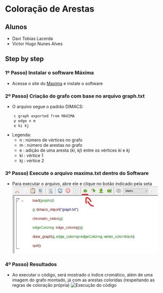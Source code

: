 # Coloração de Arestas 

## Alunos

* Davi Tobias Lacerda
* Victor Hugo Nunes Alves

## Step by step

### 1º Passo) Instalar o software Máxima

* Acesse o site do [Maxima](https://maxima.sourceforge.io/download.html) e instale o software

### 2º Passo) Criação do grafo com base no arquivo graph.txt

* O arquivo segue o padrão DIMACS:
```
    c graph exported from MAXIMA
    p edge n m
    e ki kj
```

* Legenda:
    * n : número de vértices no grafo
    * m : número de arestas no grafo
    * e : adição de uma aresta (*ki*, *kj*) entre os vértices *ki* e *kj*
    * ki : vértice 1
    * kj : vértice 2

### 3º Passo) Execute o arquivo maxima.txt dentro do Software

* Para executar o arquivo, abre ele e clique no botão indicado pela seta
![Botão de execução no Software](https://github.com/DaviLacerda/coloracao-arestas/blob/main/images/run_file.jpg)

### 4º Passo) Resultados

* Ao executar o código, será mostrado o índice cromático, além de uma imagem do grafo montado, já com as arestas coloridas (respeitando as regras de coloração própria)
![Execução do código](https://github.com/DaviLacerda/coloracao-arestas/blob/main/images/graph_example.jpg)